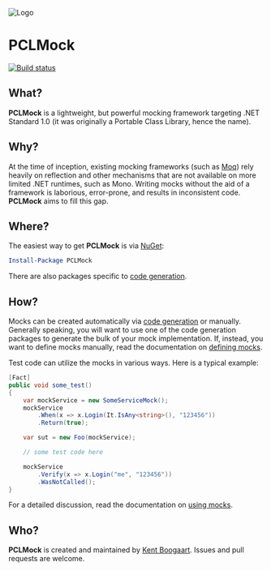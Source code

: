 ![Logo](Art/Logo150x150.png "Logo")

# PCLMock

[![Build status](https://ci.appveyor.com/api/projects/status/wj9tyg3m99jogmqw?svg=true)](https://ci.appveyor.com/project/kentcb/pclmock)

## What?

**PCLMock** is a lightweight, but powerful mocking framework targeting .NET Standard 1.0 (it was originally a Portable Class Library, hence the name).

## Why?

At the time of inception, existing mocking frameworks (such as [Moq](https://github.com/Moq/moq4)) rely heavily on reflection and other mechanisms that are not available on more limited .NET runtimes, such as Mono. Writing mocks without the aid of a framework is laborious, error-prone, and results in inconsistent code. **PCLMock** aims to fill this gap.

## Where?

The easiest way to get **PCLMock** is via [NuGet](http://www.nuget.org/packages/PCLMock/):

```PowerShell
Install-Package PCLMock
```

There are also packages specific to [code generation](Doc/generating-mocks.md).

## How?

Mocks can be created automatically via [code generation](Doc/generating-mocks.md) or manually. Generally speaking, you will want to use one of the code generation packages to generate the bulk of your mock implementation. If, instead, you want to define mocks manually, read the documentation on [defining mocks](Doc/defining-mocks.md).

Test code can utilize the mocks in various ways. Here is a typical example:

```C#
[Fact]
public void some_test()
{
    var mockService = new SomeServiceMock();
	mockService
	    .When(x => x.Login(It.IsAny<string>(), "123456"))
	    .Return(true);

    var sut = new Foo(mockService);

    // some test code here

    mockService
        .Verify(x => x.Login("me", "123456"))
        .WasNotCalled();
}
```

For a detailed discussion, read the documentation on [using mocks](Doc/using-mocks.md).

## Who?

**PCLMock** is created and maintained by [Kent Boogaart](http://kent-boogaart.com). Issues and pull requests are welcome.